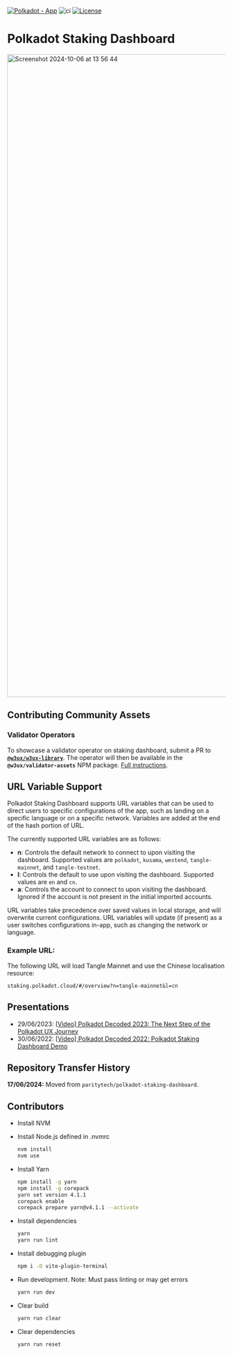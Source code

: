 <!-- markdown-link-check-disable -->

[![Polkadot - App](https://img.shields.io/badge/Polkadot-App-E6007A?logo=polkadot&logoColor=E6007A)](https://staking.polkadot.cloud) ![ci](https://github.com/polkadot-cloud/polkadot-staking-dashboard/actions/workflows/ci.yml/badge.svg) [![License](https://img.shields.io/badge/License-GPL3.0-blue.svg)](https://opensource.org/licenses/GPL-3.0)

<!-- markdown-link-check-enable -->

# Polkadot Staking Dashboard

<img width="1479" alt="Screenshot 2024-10-06 at 13 56 44" src="https://github.com/user-attachments/assets/d8edbbae-3cf0-4330-bac3-280e74f5d3cc">

## Contributing Community Assets

### Validator Operators

To showcase a validator operator on staking dashboard, submit a PR to [**`@w3ux/w3ux-library`**](https://github.com/w3ux/w3ux-library/tree/main). The operator will then be available in the **`@w3ux/validator-assets`** NPM package. [Full instructions](https://github.com/w3ux/w3ux-library/tree/main/library/validator-assets).

## URL Variable Support

Polkadot Staking Dashboard supports URL variables that can be used to direct users to specific configurations of the app, such as landing on a specific language or on a specific network. Variables are added at the end of the hash portion of URL.

The currently supported URL variables are as follows:

- **n**: Controls the default network to connect to upon visiting the dashboard. Supported values are `polkadot`, `kusama`, `westend`, `tangle-mainnet`, and `tangle-testnet`.
- **l**: Controls the default to use upon visiting the dashboard. Supported values are `en` and `cn`.
- **a**: Controls the account to connect to upon visiting the dashboard. Ignored if the account is not present in the initial imported accounts.

URL variables take precedence over saved values in local storage, and will overwrite current configurations. URL variables will update (if present) as a user switches configurations in-app, such as changing the network or language.

### Example URL:

The following URL will load Tangle Mainnet and use the Chinese localisation resource:

```
staking.polkadot.cloud/#/overview?n=tangle-mainnet&l=cn
```

## Presentations

- 29/06/2023: [[Video] Polkadot Decoded 2023: The Next Step of the Polkadot UX Journey](https://www.youtube.com/watch?v=s78SZZ_ZA64)
- 30/06/2022: [[Video] Polkadot Decoded 2022: Polkadot Staking Dashboard Demo](https://youtu.be/H1WGu6mf1Ls)

## Repository Transfer History

**17/06/2024:** Moved from `paritytech/polkadot-staking-dashboard`.

## Contributors

- Install NVM
- Install Node.js defined in .nvmrc

  ```bash
  nvm install
  nvm use
  ```

- Install Yarn

  ```bash
  npm install -g yarn
  npm install -g corepack
  yarn set version 4.1.1
  corepack enable
  corepack prepare yarn@v4.1.1 --activate
  ```

- Install dependencies

  ```bash
  yarn
  yarn run lint
  ```

- Install debugging plugin

  ```bash
  npm i -D vite-plugin-terminal
  ```

- Run development. Note: Must pass linting or may get errors

  ```bash
  yarn run dev
  ```

- Clear build

  ```bash
  yarn run clear
  ```

- Clear dependencies
  ```bash
  yarn run reset
  ```
